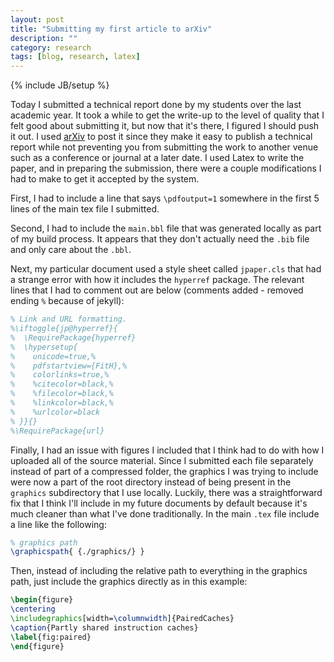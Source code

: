 ```yaml
---
layout: post
title: "Submitting my first article to arXiv"
description: ""
category: research
tags: [blog, research, latex]
---
```

{% include JB/setup %}

Today I submitted a technical report done by my students over the last academic year. 
It took a while to get the write-up to the level of quality that I felt good about submitting it,
but now that it's there, I figured I should push it out. 
I used [arXiv](http://arxiv.org/) to post it since they make it easy to publish a technical report
while not preventing you from submitting the work to another venue such as a conference or journal
at a later date.
I used Latex to write the paper, and in preparing the submission, there were a 
couple modifications I had to make to get it accepted by the system.

First, I had to include a line that says `\pdfoutput=1` somewhere 
in the first 5 lines of the main tex file I submitted.

Second, I had to include the `main.bbl` file that was generated 
locally as part of my build process.
It appears that they don't actually need the `.bib` file and
only care about the `.bbl`.

Next, my particular document used a style sheet called `jpaper.cls` that
had a strange error with how it includes the `hyperref` package.
The relevant lines that I had to comment out are below (comments added - removed ending `%` because of jekyll):

```latex
% Link and URL formatting.
%\iftoggle{jp@hyperref}{
%  \RequirePackage{hyperref}
%  \hypersetup{
%    unicode=true,%
%    pdfstartview={FitH},%
%    colorlinks=true,%
%    %citecolor=black,%
%    %filecolor=black,%
%    %linkcolor=black,%
%    %urlcolor=black
% }}{}
%\RequirePackage{url}
```

Finally, I had an issue with figures I included that I think had to do with how
I uploaded all of the source material.
Since I submitted each file separately instead of part of a compressed folder, 
the graphics I was trying to include were now a part of the root directory instead
of being present in the `graphics` subdirectory that I use locally.
Luckily, there was a straightforward fix that I think I'll include in my future
documents by default because it's much cleaner than what I've done traditionally.
In the main `.tex` file include a line like the following:

```latex
% graphics path
\graphicspath{ {./graphics/} }
```

Then, instead of including the relative path to everything in the graphics path, 
just include the graphics directly as in this example:

```latex
\begin{figure}
\centering
\includegraphics[width=\columnwidth]{PairedCaches}
\caption{Partly shared instruction caches}
\label{fig:paired}
\end{figure}
```


